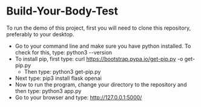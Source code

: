 # Build-Your-Body-Test
To run the demo of this project, first you will need to clone this repository, preferably to your desktop. 
- Go to your command line and make sure you have python installed. To check for this, type: python3 --version
- To install pip, first type: curl https://bootstrap.pypa.io/get-pip.py -o get-pip.py
  - Then type: python3 get-pip.py
- Next type: pip3 install flask openai
- Now to run the program, change your directory to the repository and then type: python3 app.py
- Go to your browser and type: http://127.0.0.1:5000/

